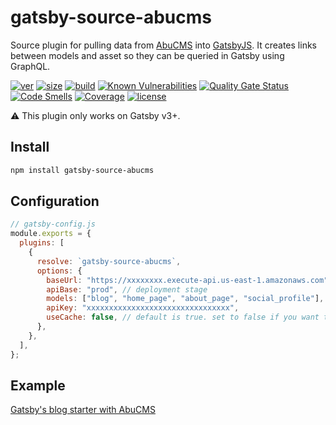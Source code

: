 # gatsby-source-abucms

Source plugin for pulling data from [AbuCMS](https://github.com/kdcio/abu) into [GatsbyJS](https://www.gatsbyjs.com/). It creates links between models and asset so they can be queried in Gatsby using GraphQL.

[![ver](https://img.shields.io/npm/v/@kdcio/gatsby-source-abucms)](https://www.npmjs.com/package/@kdcio/gatsby-source-abucms) [![size](https://badgen.net/bundlephobia/minzip/@kdcio/gatsby-source-abucms)](https://bundlephobia.com/result?p=@kdcio/gatsby-source-abucms) [![build](https://img.shields.io/github/workflow/status/kdcio/gatsby-source-abucms/CI)](https://github.com/kdcio/gatsby-source-abucms/actions?query=workflow%3ACI) [![Known Vulnerabilities](https://snyk.io/test/github/kdcio/gatsby-source-abucms/badge.svg?targetFile=package.json)](https://snyk.io/test/github/kdcio/gatsby-source-abucms?targetFile=package.json) [![Quality Gate Status](https://sonarcloud.io/api/project_badges/measure?project=kdcio_gatsby-source-abucms&metric=alert_status)](https://sonarcloud.io/dashboard?id=kdcio_gatsby-source-abucms) [![Code Smells](https://sonarcloud.io/api/project_badges/measure?project=kdcio_gatsby-source-abucms&metric=code_smells)](https://sonarcloud.io/dashboard?id=kdcio_gatsby-source-abucms) [![Coverage](https://sonarcloud.io/api/project_badges/measure?project=kdcio_gatsby-source-abucms&metric=coverage)](https://sonarcloud.io/dashboard?id=kdcio_gatsby-source-abucms) [![license](https://img.shields.io/github/license/kdcio/gatsby-source-abucms)](https://github.com/kdcio/gatsby-source-abucms/blob/master/LICENSE)

:warning: This plugin only works on Gatsby v3+.

## Install

```bash
npm install gatsby-source-abucms
```

## Configuration

```js
// gatsby-config.js
module.exports = {
  plugins: [
    {
      resolve: `gatsby-source-abucms`,
      options: {
        baseUrl: "https://xxxxxxxx.execute-api.us-east-1.amazonaws.com",
        apiBase: "prod", // deployment stage
        models: ["blog", "home_page", "about_page", "social_profile"], // modelId
        apiKey: "xxxxxxxxxxxxxxxxxxxxxxxxxxxxxxxx",
        useCache: false, // default is true. set to false if you want to debug.
      },
    },
  ],
};
```

## Example

[Gatsby's blog starter with AbuCMS](https://github.com/kdcio/gatsby-starter-blog-abucms)
